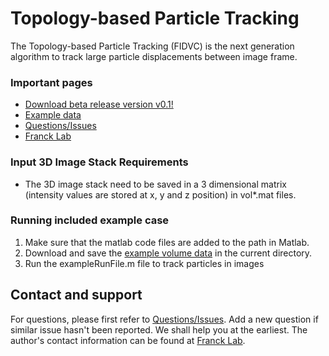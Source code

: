 # Topology-based Particle Tracking

The Topology-based Particle Tracking (FIDVC) is the next generation algorithm to track large particle displacements between image frame. 

### Important pages
* [Download beta release version v0.1!](https://github.com/FranckLab/T-PT/releases)
* [Example data]()
* [Questions/Issues](https://github.com/FranckLab/T-PT/issues)
* [Franck Lab](http://franck.engin.brown.edu)
 

### Input 3D Image Stack Requirements
* The 3D image stack need to be saved in a 3 dimensional matrix (intensity values are stored at x, y and z position) in vol*.mat files.  

### Running included example case
1. Make sure that the matlab code files are added to the path in Matlab.
2. Download and save the [example volume data]() in the current directory. 
3. Run the exampleRunFile.m file to track particles in images

## Contact and support
For questions, please first refer to [Questions/Issues](https://github.com/FranckLab/T-PT/issues). Add a new question if similar issue hasn't been reported. We shall help you at the earliest. The author's contact information can be found at [Franck Lab](http://franck.engin.brown.edu).
